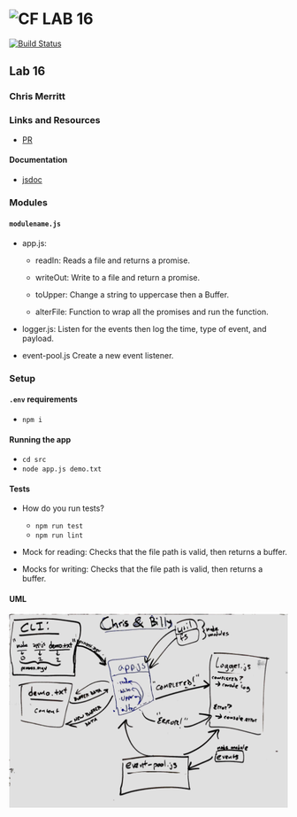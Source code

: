 ![CF](http://i.imgur.com/7v5ASc8.png) LAB 16
=================================================

[![Build Status](https://www.travis-ci.com/401-advanced-javascript-merritt/lab-16.svg?branch=master)](https://www.travis-ci.com/401-advanced-javascript-merritt/lab-16)

## Lab 16
### Chris Merritt
### Links and Resources
* [PR](https://github.com/401-advanced-javascript-merritt/lab-16/pull/1)


#### Documentation

* [jsdoc](https://merritt-lab16.herokuapp.com/docs/index.html)

### Modules
#### `modulename.js`
* app.js:
  * readIn:
    Reads a file and returns a promise.

  * writeOut:
    Write to a file and return a promise.
    
  * toUpper:
    Change a string to uppercase then a Buffer.
    
  * alterFile:
    Function to wrap all the promises and run the function.

* logger.js: 
    Listen for the events then log the time, type of event, and payload.

* event-pool.js
    Create a new event listener.

### Setup
#### `.env` requirements
* `npm i`

#### Running the app
* `cd src`
* `node app.js demo.txt`
  
#### Tests
* How do you run tests?
  * `npm run test`
  * `npm run lint`

* Mock for reading:
  Checks that the file path is valid, then returns a buffer.
* Mocks for writing: 
  Checks that the file path is valid, then returns a buffer.

#### UML
![Whiteboard](./uml.jpg)
